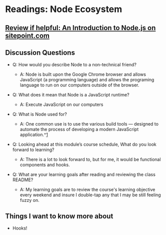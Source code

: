 # Readings: Node Ecosystem

## [Review if helpful: An Introduction to Node.js on sitepoint.com](https://www.sitepoint.com/an-introduction-to-node-js)

## Discussion Questions

- Q: How would you describe Node to a non-technical friend?

  - A: Node is built upon the Google Chrome browser and allows JavaScript (a programming language) and allows the programing language to run on our computers outside of the browser.

- Q: What does it mean that Node is a JavaScript runtime?

  - A: Execute JavaScript on our computers

- Q: What is Node used for?

  - A: One common use is to use the various build tools — designed to automate the process of developing a modern JavaScript application.^[1](https://www.sitepoint.com/an-introduction-to-node-js/)

- Q: Looking ahead at this module’s course schedule, What do you look forward to learning?

  - A: There is a lot to look forward to, but for me, it would be functional components and hooks.

- Q: What are your learning goals after reading and reviewing the class README?

  - A: My learning goals are to review the course's learning objective every weekend and insure I double-tap any that I may be still feeling fuzzy on.

## Things I want to know more about

- Hooks!
